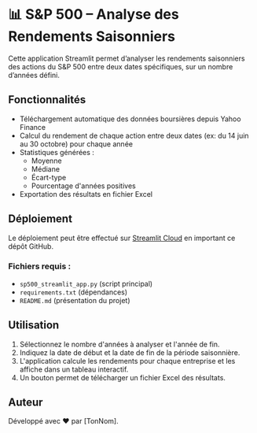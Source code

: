 # 📊 S&P 500 – Analyse des Rendements Saisonniers

Cette application Streamlit permet d’analyser les rendements saisonniers des actions du S&P 500 entre deux dates spécifiques, sur un nombre d’années défini.

## Fonctionnalités

- Téléchargement automatique des données boursières depuis Yahoo Finance
- Calcul du rendement de chaque action entre deux dates (ex: du 14 juin au 30 octobre) pour chaque année
- Statistiques générées :
  - Moyenne
  - Médiane
  - Écart-type
  - Pourcentage d'années positives
- Exportation des résultats en fichier Excel

## Déploiement

Le déploiement peut être effectué sur [Streamlit Cloud](https://streamlit.io/cloud) en important ce dépôt GitHub.

### Fichiers requis :
- `sp500_streamlit_app.py` (script principal)
- `requirements.txt` (dépendances)
- `README.md` (présentation du projet)

## Utilisation

1. Sélectionnez le nombre d'années à analyser et l'année de fin.
2. Indiquez la date de début et la date de fin de la période saisonnière.
3. L'application calcule les rendements pour chaque entreprise et les affiche dans un tableau interactif.
4. Un bouton permet de télécharger un fichier Excel des résultats.

## Auteur

Développé avec ❤️ par [TonNom].

